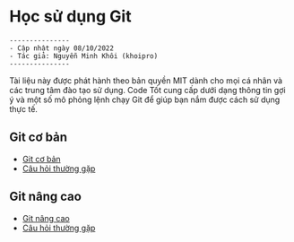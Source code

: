 # Học sử dụng Git

```
---------------
- Cập nhật ngày 08/10/2022
- Tác giả: Nguyễn Minh Khôi (khoipro)
---------------
```

Tài liệu này được phát hành theo bản quyền MIT dành cho mọi cá nhân và các trung tâm đào tạo sử dụng.
Code Tốt cung cấp dưới dạng thông tin gợi ý và một số mô phỏng lệnh chạy Git để giúp bạn nắm được cách sử dụng thực tế.

## Git cơ bản

- [Git cơ bản](git-coban.md)
- [Câu hỏi thường gặp](git-coban-faq.md)


## Git nâng cao

- [Git nâng cao](git-nangcao.md)
- [Câu hỏi thường gặp](git-nangcao-faq.md)
